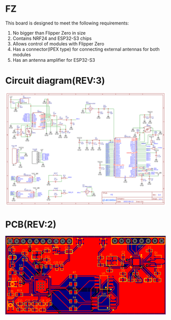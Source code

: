 # FZ
This board is designed to meet the following requirements:
1) No bigger than Flipper Zero in size
2) Contains NRF24 and ESP32-S3 chips
3) Allows control of modules with Flipper Zero
4) Has a connector(IPEX	type) for connecting external antennas  for both modules
5) Has an antenna amplifier for ESP32-S3


# Circuit diagram(REV:3)

![](https://github.com/Dm1try1/Final/blob/master/Schematic_New%20Project_2022-09-22.png)

# PCB(REV:2)
![](https://github.com/Dm1try1/Final/blob/master/PNG.png)


